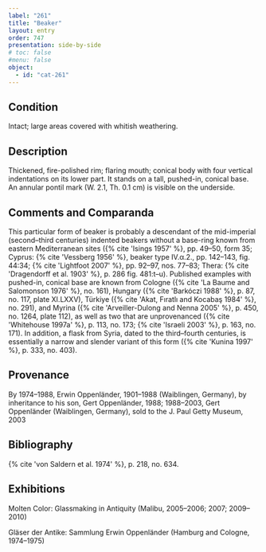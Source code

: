 ```yaml
---
label: "261"
title: "Beaker"
layout: entry
order: 747
presentation: side-by-side
# toc: false
#menu: false 
object:
  - id: "cat-261"
---
```


## Condition

Intact; large areas covered with whitish weathering.

## Description

Thickened, fire-polished rim; flaring mouth; conical body with four vertical indentations on its lower part. It stands on a tall, pushed-in, conical base. An annular pontil mark (W. 2.1, Th. 0.1 cm) is visible on the underside.

## Comments and Comparanda

This particular form of beaker is probably a descendant of the mid-imperial (second–third centuries) indented beakers without a base-ring known from eastern Mediterranean sites ({% cite 'Isings 1957' %}, pp. 49–50, form 35; Cyprus: {% cite 'Vessberg 1956' %}, beaker type IV.α.2., pp. 142–143, fig. 44:34; {% cite 'Lightfoot 2007' %}, pp. 92–97, nos. 77–83; Thera: {% cite 'Dragendorff et al. 1903' %}, p. 286 fig. 481:t–u). Published examples with pushed-in, conical base are known from Cologne ({% cite 'La Baume and Salomonson 1976' %}, no. 161), Hungary ({% cite 'Barkóczi 1988' %}, p. 87, no. 117, plate XI.LXXV), Türkiye ({% cite 'Akat, Fıratlı and Kocabaş 1984' %}, no. 291), and Myrina ({% cite 'Arveiller-Dulong and Nenna 2005' %}, p. 450, no. 1264, plate 112), as well as two that are unprovenanced ({% cite 'Whitehouse 1997a' %}, p. 113, no. 173; {% cite 'Israeli 2003' %}, p. 163, no. 171). In addition, a flask from Syria, dated to the third–fourth centuries, is essentially a narrow and slender variant of this form ({% cite 'Kunina 1997' %}, p. 333, no. 403).

## Provenance

By 1974–1988, Erwin Oppenländer, 1901–1988 (Waiblingen, Germany), by inheritance to his son, Gert Oppenländer, 1988; 1988–2003, Gert Oppenländer (Waiblingen, Germany), sold to the J. Paul Getty Museum, 2003

## Bibliography

{% cite 'von Saldern et al. 1974' %}, p. 218, no. 634.

## Exhibitions

Molten Color: Glassmaking in Antiquity (Malibu, 2005–2006; 2007; 2009–2010)

Gläser der Antike: Sammlung Erwin Oppenländer (Hamburg and Cologne, 1974–1975)